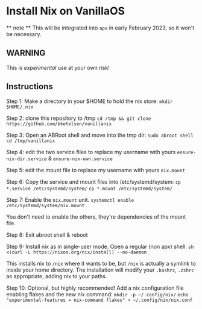 # Install Nix on VanillaOS
** note ** 
This will be integrated into `apx` in early February 2023, so it won't be necessary.

## WARNING
This is *experimental* use at your own risk!

## Instructions

Step 1:
Make a directory in your $HOME to hold the nix store:
`mkdir $HOME/.nix`

Step 2:
clone this repository to /tmp 
`cd /tmp && git clone https://github.com/bketelsen/vanillanix`

Step 3:
Open an ABRoot shell and move into the tmp dir:
`sudo abroot shell`
`cd /tmp/vanillanix`

Step 4:
edit the two service files to replace my username with yours
`ensure-nix-dir.service` & `ensure-nix-own.service`

Step 5:
edit the mount file to replace my username with yours
`nix.mount`

Step 6:
Copy the service and mount files into /etc/systemd/system:
`cp *.service /etc/systemd/system/`
`cp *.mount /etc/systemd/system/`

Step 7:
Enable the `nix.mount` unit.
`systemctl enable /etc/systemd/system/nix.mount`

You don't need to enable the others, they're dependencies of the mount file.

Step 8:
Exit abroot shell & reboot

Step 9:
Install nix as in single-user mode.
Open a regular (non apx) shell:
`sh <(curl -L https://nixos.org/nix/install) --no-daemon`

This installs nix to `/nix` where it wants to be, but `/nix` is actually a symlink to inside your home directory.
The installation will modify your `.bashrc`, `.zshrc` as appropriate, adding nix to your paths.

Step 10: Optional, but highly recommended!
Add a nix configuration file enabling flakes and the new nix command:
`mkdir -p ~/.config/nix/`
`echo "experimental-features = nix-command flakes" > ~/.config/nix/nix.conf`

